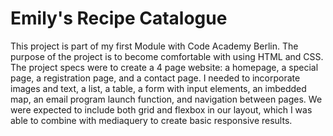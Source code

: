 # Emily's Recipe Catalogue

This project is part of my first Module with Code Academy Berlin. The purpose of the project is to become comfortable with using HTML and CSS. The project specs were to create a 4 page website: a homepage, a special page, a registration page, and a contact page. I needed to incorporate images and text, a list, a table, a form with input elements, an imbedded map, an email program launch function, and navigation between pages. We were expected to include both grid and flexbox in our layout, which I was able to combine with mediaquery to create basic responsive results.
